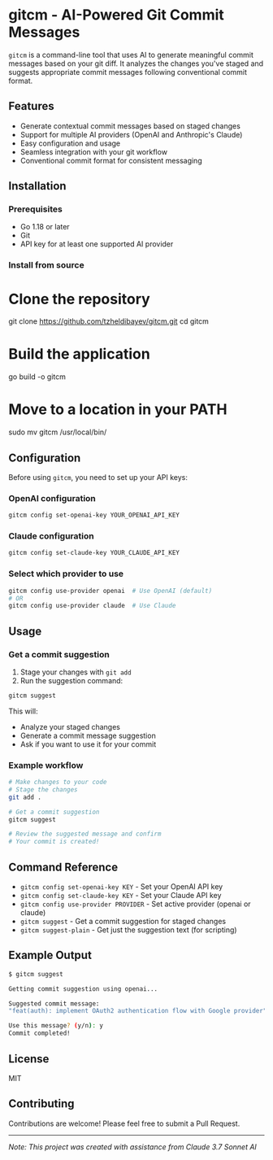 # gitcm - AI-Powered Git Commit Messages

`gitcm` is a command-line tool that uses AI to generate meaningful commit messages based on your git diff. It analyzes the changes you've staged and suggests appropriate commit messages following conventional commit format.

## Features

- Generate contextual commit messages based on staged changes
- Support for multiple AI providers (OpenAI and Anthropic's Claude)
- Easy configuration and usage
- Seamless integration with your git workflow
- Conventional commit format for consistent messaging

## Installation

### Prerequisites

- Go 1.18 or later
- Git
- API key for at least one supported AI provider

### Install from source

# Clone the repository
git clone https://github.com/tzheldibayev/gitcm.git
cd gitcm

# Build the application
go build -o gitcm

# Move to a location in your PATH
sudo mv gitcm /usr/local/bin/

## Configuration

Before using `gitcm`, you need to set up your API keys:

### OpenAI configuration

```bash
gitcm config set-openai-key YOUR_OPENAI_API_KEY
```

### Claude configuration

```bash
gitcm config set-claude-key YOUR_CLAUDE_API_KEY
```
### Select which provider to use

```bash
gitcm config use-provider openai  # Use OpenAI (default)
# OR
gitcm config use-provider claude  # Use Claude
```
## Usage

### Get a commit suggestion

1. Stage your changes with `git add`
2. Run the suggestion command:

```bash
gitcm suggest
```
This will:
- Analyze your staged changes
- Generate a commit message suggestion
- Ask if you want to use it for your commit

### Example workflow

```bash
# Make changes to your code
# Stage the changes
git add .

# Get a commit suggestion
gitcm suggest

# Review the suggested message and confirm
# Your commit is created!
```

## Command Reference

- `gitcm config set-openai-key KEY` - Set your OpenAI API key
- `gitcm config set-claude-key KEY` - Set your Claude API key  
- `gitcm config use-provider PROVIDER` - Set active provider (openai or claude)
- `gitcm suggest` - Get a commit suggestion for staged changes
- `gitcm suggest-plain` - Get just the suggestion text (for scripting)

## Example Output
```bash
$ gitcm suggest

Getting commit suggestion using openai...

Suggested commit message:
"feat(auth): implement OAuth2 authentication flow with Google provider"

Use this message? (y/n): y
Commit completed!
```
## License

MIT

## Contributing

Contributions are welcome! Please feel free to submit a Pull Request.

---

*Note: This project was created with assistance from Claude 3.7 Sonnet AI*